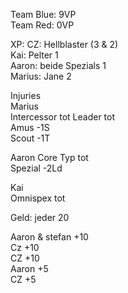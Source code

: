 Team Blue: 9VP  
Team Red: 0VP  

XP:
CZ: Hellblaster (3 & 2)  
Kai: Pelter 1  
Aaron: beide Spezials 1  
Marius: Jane 2  

Injuries  
Marius  
Intercessor tot
Leader tot  
Amus -1S  
Scout -1T  

Aaron
Core Typ tot  
Spezial -2Ld  

Kai  
Omnispex tot  


Geld:
jeder 20  

Aaron & stefan +10  
Cz +10  
CZ +10  
Aaron +5  
CZ +5  
